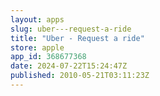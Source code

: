```yaml
---
layout: apps
slug: uber---request-a-ride
title: "Uber - Request a ride"
store: apple
app_id: 368677368
date: 2024-07-22T15:24:47Z
published: 2010-05-21T03:11:23Z
---
```

